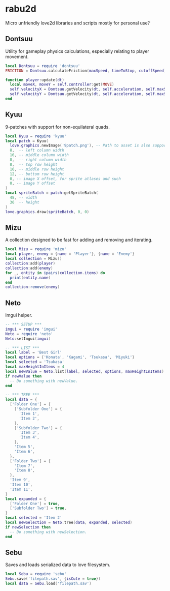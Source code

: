 rabu2d
======

Micro unfriendly love2d libraries and scripts mostly for personal use?



Dontsuu
-------

Utility for gameplay physics calculations, especially relating to player movement.

```lua
local Dontsuu = require 'dontsuu'
FRICTION = Dontsuu.calculateFriction(maxSpeed, timeToStop, cutoffSpeed)

function player:update(dt)
  local moveX, moveY = self.controller:get(MOVE)
  self.velocityX = Dontsuu.getVelocity(dt, self.acceleration, self.maxSpeed, self.velocityX, moveX)
  self.velocityY = Dontsuu.getVelocity(dt, self.acceleration, self.maxSpeed, self.velocityY, moveY)
end
```



Kyuu
----

9-patches with support for non-equilateral quads.

```lua
local Kyuu = require 'kyuu'
local patch = Kyuu(
  love.graphics.newImage('9patch.png'), -- Path to asset is also supported
  8,  -- left column width
  16, -- middle column width
  8,  -- right column width
  8,  -- top row height
  16, -- middle row height
  12, -- bottom row height
  0, -- image X offset, for sprite atlases and such
  0, -- image Y offset
)
local spriteBatch = patch:getSpriteBatch(
  48, -- width
  36  -- height
)
love.graphics.draw(spriteBatch, 0, 0)
```



Mizu
----

A collection designed to be fast for adding and removing and iterating.

```lua
local Mizu = require 'mizu'
local player, enemy = {name = 'Player'}, {name = 'Enemy'}
local collection = Mizu()
collection:add(player)
collection:add(enemy)
for _, entity in ipairs(collection.items) do
  print(entity.name)
end
collection:remove(enemy)
```



Neto
----

Imgui helper.

```lua
-- *** SETUP ***
imgui = require 'imgui'
Neto = require 'neto'
Neto:setImgui(imgui)
```

```lua
-- *** LIST ***
local label = 'Best Girl'
local options = {'Konata', 'Kagami', 'Tsukasa', 'Miyuki'}
local selected = 'Tsukasa'
local maxHeightInItems = 4
local newValue = Neto.list(label, selected, options, maxHeightInItems)
if newValue then
  -- Do something with newValue.
end
```

```lua
-- *** TREE ***
local data = {
  ['Folder One'] = {
    ['Subfolder One'] = {
      'Item 1',
      'Item 2',
    },
    ['Subfolder Two'] = {
      'Item 3',
      'Item 4',
    },
    'Item 5',
    'Item 6',
  },
  ['Folder Two'] = {
    'Item 7',
    'Item 8',
  },
  'Item 9',
  'Item 10',
  'Item 11',
}
local expanded = {
  ['Folder One'] = true,
  ['Subfolder Two'] = true,
}
local selected = 'Item 2'
local newSelection = Neto.tree(data, expanded, selected)
if newSelection then
  -- Do something with newSelection.
end
```



Sebu
----

Saves and loads serialized data to love filesystem.

```lua
local Sebu = require 'sebu'
Sebu.save('filepath.sav', {isCute = true})
local data = Sebu.load('filepath.sav')
```
